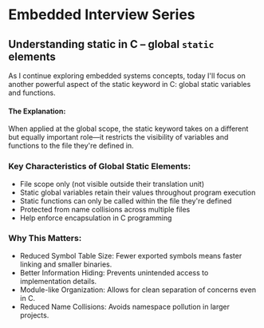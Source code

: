 # Embedded Interview Series
## Understanding static in C – global `static` elements

As I continue exploring embedded systems concepts, today I'll focus on another powerful aspect of the static keyword in C: global static variables and functions.


#### The Explanation:
When applied at the global scope, the static keyword takes on a different but equally important role—it restricts the visibility of variables and functions to the file they're defined in.

### Key Characteristics of Global Static Elements:
- File scope only (not visible outside their translation unit)
- Static global variables retain their values throughout program execution
- Static functions can only be called within the file they're defined
- Protected from name collisions across multiple files
- Help enforce encapsulation in C programming



### Why This Matters:
- Reduced Symbol Table Size: Fewer exported symbols means faster linking and smaller binaries.
- Better Information Hiding: Prevents unintended access to implementation details.
- Module-like Organization: Allows for clean separation of concerns even in C.
- Reduced Name Collisions: Avoids namespace pollution in larger projects.